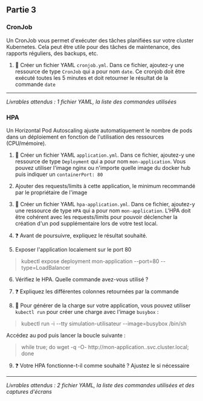 ## Partie 3

### CronJob
Un CronJob vous permet d'exécuter des tâches planifiées sur votre cluster Kubernetes. Cela peut être utile pour des tâches de maintenance, des rapports réguliers, des backups, etc.

1. 📄 Créer un fichier YAML `cronjob.yml`.
Dans ce fichier, ajoutez-y une ressource de type `CronJob` qui a pour nom `date`. Ce cronjob doit être exécuté toutes les 5 minutes et doit retourner le résultat de la commande `date`

---
*Livrables attendus : 1 fichier YAML, la liste des commandes utilisées*

### HPA

Un Horizontal Pod Autoscaling ajuste automatiquement le nombre de pods dans un déploiement en fonction de l'utilisation des ressources (CPU/mémoire).

1. 📄 Créer un fichier YAML `application.yml`. Dans ce fichier, ajoutez-y une ressource de type `Deployment` qui a pour nom `mon-application`. Vous pouvez utiliser l'image nginx ou n'importe quelle image du docker hub puis indiquer un `containerPort: 80`

2. Ajouter des requests/limits à cette application, le minimum recommandé par le propriétaire de l'image

3. 📄 Créer un fichier YAML `hpa-application.yml`. Dans ce fichier, ajoutez-y une ressource de type `HPA` qui a pour nom `mon-application`. L'HPA doit être cohérent avec les requests/limits pour pouvoir déclencher la création d'un pod supplémentaire lors de votre test local.

4. ❓ Avant de poursuivre, expliquez le résultat souhaité.

5. Exposer l'application localement sur le port 80
> kubectl expose deployment mon-application --port=80 --type=LoadBalancer

6. Vérifiez le HPA. Quelle commande avez-vous utilisé ? 

7. ❓ Expliquez les différentes colonnes retournées par la commande

8. 📸 Pour générer de la charge sur votre application, vous pouvez utiliser `kubectl run` pour créer une charge avec l'image `busybox` :

> kubectl run -i --tty simulation-utilisateur --image=busybox /bin/sh

Accédez au pod puis lancer la boucle suivante : 

> while true; do wget -q -O- http://mon-application.<namespace>.svc.cluster.local; done

9. ❓ Votre HPA fonctionne-t-il comme souhaité ? Ajustez le si nécessaire

---
*Livrables attendus : 2 fichier YAML, la liste des commandes utilisées et des captures d'écrans*

